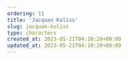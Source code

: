 ```yaml
---
ordering: 11
title: 'Jacquan Koliss'
slug: jacquan-koliss
type: characters
created_at: 2023-05-21T04:10:20+00:00
updated_at: 2023-05-21T04:10:20+00:00
---
```

